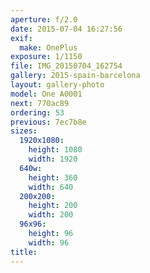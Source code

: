 ```yaml
---
aperture: f/2.0
date: 2015-07-04 16:27:56
exif:
  make: OnePlus
exposure: 1/1150
file: IMG_20150704_162754
gallery: 2015-spain-barcelona
layout: gallery-photo
model: One A0001
next: 770ac89
ordering: 53
previous: 7ec7b8e
sizes:
  1920x1080:
    height: 1080
    width: 1920
  640w:
    height: 360
    width: 640
  200x200:
    height: 200
    width: 200
  96x96:
    height: 96
    width: 96
title: 
---
```

